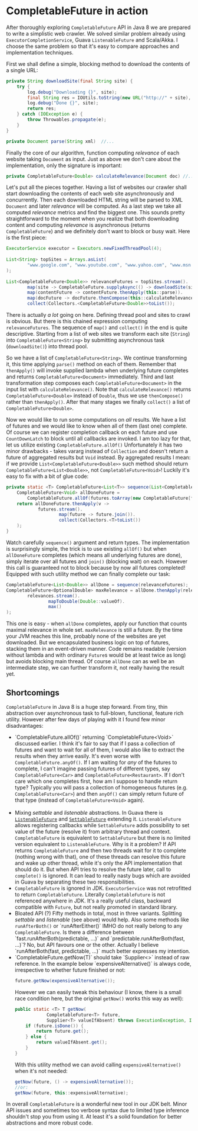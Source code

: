 <h1>CompletableFuture in action</h1>

After thoroughly exploring `CompletableFuture` API in Java 8 we
are prepared to write a simplistic web crawler. We solved similar problem
already using  `ExecutorCompletionService`, Guava 
`ListenableFuture` and Scala/Akka. I choose the same problem
so that it's easy to compare approaches and implementation techniques.

First we shall define a simple, blocking method to download the contents of 
a single URL:

```java
private String downloadSite(final String site) {
    try {
        log.debug("Downloading {}", site);
        final String res = IOUtils.toString(new URL("http://" + site), UTF_8);
        log.debug("Done {}", site);
        return res;
    } catch (IOException e) {
        throw Throwables.propagate(e);
    }
}
```

```java
private Document parse(String xml)  //...
```

Finally the core of our algorithm, function computing <i>relevance</i> of each 
website taking `Document` as input. Just as above we don't care about 
the implementation, only the signature is important:

```java
private CompletableFuture<Double> calculateRelevance(Document doc) //...
```

Let's put all the pieces together. Having a list of websites our crawler shall start downloading the contents of each web site asynchronously and concurrently. Then each downloaded HTML string will be parsed to XML <code>Document</code> and later <i>relevance</i> will be computed. As a last step we take all computed <i>relevance</i> metrics and find the biggest one. This sounds pretty straightforward to the moment when you realize that both downloading content and computing <i>relevance</i> is asynchronous (returns <code>CompletableFuture</code>) and we definitely don't want to block or busy wait. Here is the first piece:

```java
ExecutorService executor = Executors.newFixedThreadPool(4);
 
List<String> topSites = Arrays.asList(
        "www.google.com", "www.youtube.com", "www.yahoo.com", "www.msn.com"
);
 
List<CompletableFuture<Double>> relevanceFutures = topSites.stream().
        map(site -> CompletableFuture.supplyAsync(() -> downloadSite(site), executor)).
        map(contentFuture -> contentFuture.thenApply(this::parse)).
        map(docFuture -> docFuture.thenCompose(this::calculateRelevance)).
        collect(Collectors.<CompletableFuture<Double>>toList());
```

There is actually *a lot* going on here. Defining thread pool and sites to crawl is obvious. But there is this chained expression computing <code>relevanceFutures</code>. The sequence of <code>map()</code> and <code>collect()</code> in the end is quite descriptive. Starting from a list of web sites we transform each site (<code>String</code>) into <code>CompletableFuture&lt;String&gt;</code> by submitting asynchronous task (<code>downloadSite()</code>) into thread pool.

So we have a list of <code>CompletableFuture&lt;String&gt;</code>. We continue transforming it, this time applying <code>parse()</code> method on each of them. Remember that <code>thenApply()</code> will invoke supplied lambda when underlying future completes and returns <code>CompletableFuture&lt;Document&gt;</code> immediately. Third and last transformation step composes each <code>CompletableFuture&lt;Document&gt;</code> in the input list with <code>calculateRelevance()</code>. Note that <code>calculateRelevance()</code> returns <code>CompletableFuture&lt;Double&gt;</code> instead of <code>Double</code>, thus we use <code>thenCompose()</code> rather than <code>thenApply()</code>. After that many stages we finally <code>collect()</code> a list of <code>CompletableFuture&lt;Double&gt;</code>.

Now we would like to run some computations on <i>all</i> results. We have a list of futures and we would like to know when all of them (last one) complete. Of course we can register completion callback on each future and use <code>CountDownLatch</code> to block until all callbacks are invoked. I am too lazy for that, let us utilize existing `CompletableFuture.allOf()`
 Unfortunately it has two minor drawbacks - takes vararg instead of <code>Collection</code> and doesn't return a future of aggregated results but <code>Void</code> instead. By aggregated results I mean: if we provide <code>List&lt;CompletableFuture&lt;Double&gt;&gt;</code> such method should return <code>CompletableFuture&lt;List&lt;Double&gt;&gt;</code>, not <code>CompletableFuture&lt;Void&gt;</code>! Luckily it's easy to fix with a bit of glue code:

```java
private static <T> CompletableFuture<List<T>> sequence(List<CompletableFuture<T>> futures) {
    CompletableFuture<Void> allDoneFuture =
        CompletableFuture.allOf(futures.toArray(new CompletableFuture[futures.size()]));
    return allDoneFuture.thenApply(v ->
            futures.stream().
                    map(future -> future.join()).
                    collect(Collectors.<T>toList())
    );
}
```

Watch carefully <code>sequence()</code> argument and return types. The implementation is surprisingly simple, the trick is to use existing <code>allOf()</code> but when <code>allDoneFuture</code> completes (which means all underlying futures are done), simply iterate over all futures and <code>join()</code> (blocking wait) on each. However this call is guaranteed not to block because by now all futures completed! Equipped with such utility method we can finally complete our task:

```java
CompletableFuture<List<Double>> allDone = sequence(relevanceFutures);
CompletableFuture<OptionalDouble> maxRelevance = allDone.thenApply(relevances ->
        relevances.stream().
                mapToDouble(Double::valueOf).
                max()
);
```

This one is easy - when <code>allDone</code> completes, apply our function that counts maximal relevance in whole set. <code>maxRelevance</code> is still a future. By the time your JVM reaches this line, probably none of the websites are yet downloaded. But we encapsulated business logic on top of futures, stacking them in an event-driven manner. Code remains readable (version without lambda and with ordinary <code>Future</code>s would be at least twice as long) but avoids blocking main thread. Of course <code>allDone</code> can as well be an intermediate step, we can further transform it, not really having the result yet.

<h2>Shortcomings</h2>

<code>CompletableFuture</code> in Java 8 is a huge step forward. From tiny, thin abstraction over asynchronous task to full-blown, functional, feature rich utility. However after few days of playing with it I found few minor disadvantages:

<ul>
<li>
`CompletableFuture.allOf()` returning `CompletableFuture&lt;Void&gt;` discussed earlier. I think it's fair to say that if I pass a collection of futures and want to wait for all of them, I would also like to extract the results when they arrive easily. It's even worse with <code>CompletableFuture.anyOf()</code></a>. If I am waiting for <i>any</i> of the futures to complete, I can't imagine passing futures of different types, say <code>CompletableFuture&lt;Car&gt;</code> and <code>CompletableFuture&lt;Restaurant&gt;</code>. If I don't care which one completes first, how am I suppose to handle return type? Typically you will pass a collection of homogeneous futures (e.g. <code>CompletableFuture&lt;Car&gt;</code>) and then <code>anyOf()</code> can simply return future of that type (instead of <code>CompletableFuture&lt;Void&gt;</code> again).<br><br>
</li>

<li>
Mixing <i>settable</i> and <i>listenable</i> abstractions. In Guava there is <a href="http://docs.guava-libraries.googlecode.com/git/javadoc/com/google/common/util/concurrent/ListenableFuture.html"><code>ListenableFuture</code></a> and <a href="http://docs.guava-libraries.googlecode.com/git/javadoc/com/google/common/util/concurrent/SettableFuture.html"><code>SettableFuture</code></a> extending it. <code>ListenableFuture</code> allows registering callbacks while <code>SettableFuture</code> adds possibility to set value of the future (resolve it) from arbitrary thread and context. <code>CompletableFuture</code> is equivalent to <code>SettableFuture</code> but there is no limited version equivalent to <code>ListenableFuture</code>. Why is it a problem? If API returns <code>CompletableFuture</code> and then two threads wait for it to complete (nothing wrong with that), one of these threads can resolve this future and wake up other thread, while it's only the API implementation that should do it. But when API tries to resolve the future later, call to <code>complete()</code> is ignored. It can lead to really nasty bugs which are avoided in Guava by separating these two responsibilities.
</li>

<li>
<code>CompletableFuture</code> is ignored in JDK. <code>ExecutorService</code> was not retrofitted to return <code>CompletableFuture</code>. Literally <code>CompletableFuture</code> is not referenced anywhere in JDK. It's a really useful class, backward compatible with <code>Future</code>, but not really promoted in standard library.
</li>

<li>
Bloated API (?) Fifty methods in total, most in three variants. 
Splitting <i>settable</i> and <i>listenable</i> (see above) would help. 
Also some methods like <code>runAfterBoth()</code> or `runAfterEither()` 
IMHO do not really belong to any <code>CompletableFuture</code>. 
Is there a difference between `fast.runAfterBoth(predictable, ...)` and 
`predictable.runAfterBoth(fast, ...)`? No, but API favours one or the other. 
Actually I believe `runAfterBoth(fast, predictable, ...)` much better 
expresses my intention.
</li>

<li>
`CompletableFuture.getNow(T)` should take `Supplier<>` instead of raw reference. 
In the example below `expensiveAlternative()` is always code, irrespective to 
whether future finished or not:

```java
future.getNow(expensiveAlternative());
```

However we can easily tweak this behaviour (I know, there is a small race 
condition here, but the original <code>getNow()</code> works this way as well):

```java
public static <T> T getNow(
            CompletableFuture<T> future, 
            Supplier<T> valueIfAbsent) throws ExecutionException, InterruptedException {
    if (future.isDone()) {
        return future.get();
    } else {
        return valueIfAbsent.get();
    }
}
```

With this utility method we can avoid calling `expensiveAlternative()` when it's
not needed:

```java
getNow(future, () -> expensiveAlternative());
//or:
getNow(future, this::expensiveAlternative);
```

</li>

</ul>

In overall `CompletableFuture` is a wonderful new tool in our JDK belt. 
Minor API issues and sometimes too verbose syntax due to limited type 
inference shouldn't stop you from using it. At least it's a solid 
foundation for better abstractions and more robust code.



